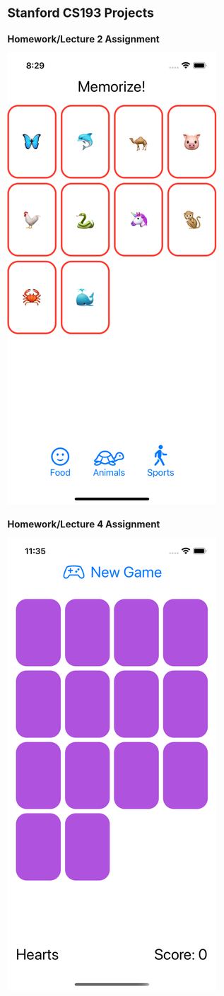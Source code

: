 # Stanford CS193 Projects

## Homework/Lecture 2 Assignment
![Homework 2 Screenshot](homework2.png)

## Homework/Lecture 4 Assignment
![Homework 4 Screenshot](homework4.png)
